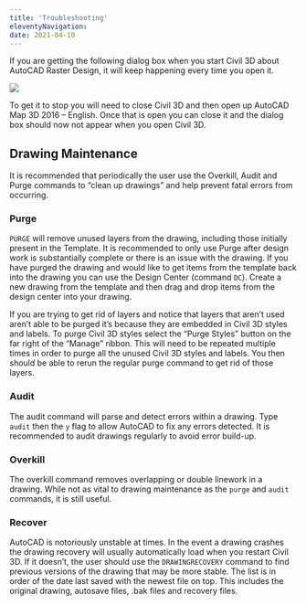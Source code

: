 ```yaml
---
title: 'Troubleshooting'
eleventyNavigation:
date: 2021-04-10
---
```


If you are getting the following dialog box when you start Civil 3D about AutoCAD Raster Design, it will keep happening every time you open it.

![](/img/standards/image8.png)

To get it to stop you will need to close Civil 3D and then open up AutoCAD Map 3D 2016 – English. Once that is open you can close it and the dialog box should now not appear when you open Civil 3D.

## Drawing Maintenance

It is recommended that periodically the user use the Overkill, Audit and Purge commands to “clean up drawings” and help prevent fatal errors from occurring.

### Purge

`PURGE` will remove unused layers from the drawing, including those initially present in the Template. It is recommended to only use Purge after design work is substantially complete or there is an issue with the drawing. If you have purged the drawing and would like to get items from the template back into the drawing you can use the Design Center (command `DC`). Create a new drawing from the template and then drag and drop items from the design center into your drawing.

If you are trying to get rid of layers and notice that layers that aren’t used aren’t able to be purged it’s because they are embedded in Civil 3D styles and labels. To purge Civil 3D styles select the “Purge Styles” button on the far right of the “Manage” ribbon. This will need to be repeated multiple times in order to purge all the unused Civil 3D styles and labels. You then should be able to rerun the regular purge command to get rid of those layers.

### Audit

The audit command will parse and detect errors within a drawing. Type `audit` then the `y` flag to allow AutoCAD to fix any errors detected. It is recommended to audit drawings regularly to avoid error build-up.

### Overkill

The overkill command removes overlapping or double linework in a drawing. While not as vital to drawing maintenance as the `purge` and `audit` commands, it is still useful.

### Recover

AutoCAD is notoriously unstable at times. In the event a drawing crashes the drawing recovery will usually automatically load when you restart Civil 3D. If it doesn’t, the user should use the `DRAWINGRECOVERY` command to find previous versions of the drawing that may be more stable. The list is in order of the date last saved with the newest file on top. This includes the original drawing, autosave files, .bak files and recovery files.

